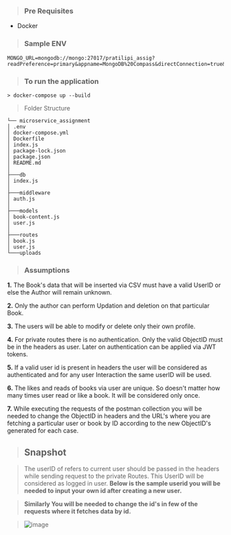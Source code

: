 > ### Pre Requisites
-   Docker

> ### Sample ENV

```
MONGO_URL=mongodb://mongo:27017/pratilipi_assig?readPreference=primary&appname=MongoDB%20Compass&directConnection=true&ssl=false
```

> ### To run the application

```
> docker-compose up --build
```

> Folder Structure

```
└── microservice_assignment
│ .env
│ docker-compose.yml
│ Dockerfile
│ index.js
│ package-lock.json
│ package.json
│ README.md
│
├───db
│ index.js
│
├───middleware
│ auth.js
│
├───models
│ book-content.js
│ user.js
│
├───routes
│ book.js
│ user.js
└───uploads
```

> ### Assumptions

**1.** The Book's data that will be inserted via CSV must have a valid UserID or else the Author will remain unknown.

**2.** Only the author can perform Updation and deletion on that particular Book.

**3.** The users will be able to modify or delete only their own profile.

**4.** For private routes there is no authentication. Only the valid ObjectID must be in the headers as user. Later on authentication can be applied via JWT tokens.

**5.** If a valid user id is present in headers the user will be considered as authenticated and for any user Interaction the same userID will be used.

**6.** The likes and reads of books via user are unique. So doesn't matter how many times user read or like a book. It will be considered only once.

**7.** While executing the requests of the postman collection you will be needed to change the ObjectID in headers and the URL's where you are fetching a particular user or book by ID according to the new ObjectID's generated for each case.

> ## Snapshot

> The userID of refers to current user should be passed in the headers while sending request to the private Routes. This UserID will be considered as logged in user. **Below is the sample userid you will be needed to input your own id after creating a new user.**

> **Similarly You will be needed to change the id's in few of the requests where it fetches data by id.**

> ![image](https://user-images.githubusercontent.com/56015329/150004239-de9f5063-2eb5-4df5-8280-cf7cb8c05438.png)
